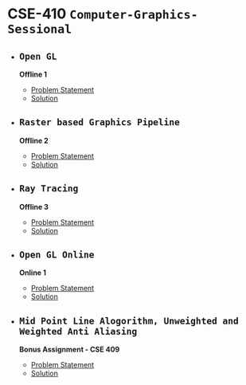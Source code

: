 # CSE-410 `Computer-Graphics-Sessional`

- ## **`Open GL`**

    **Offline 1**
    - [Problem Statement](Offline%201/Problem%20Specification/Problem%20Statement%20-%20Open%20GL.pdf)
    - [Solution](Offline%201/Code/)
 
- ## **`Raster based Graphics Pipeline`**

    **Offline 2**
    - [Problem Statement](Offline%202/Problem%20Statement%20-%20Raster%20Based%20Graphics%20Pipeline.pdf)
    - [Solution](Offline%202/Code/)
 
 - ## **`Ray Tracing`**

    **Offline 3**
    - [Problem Statement](Offline%203/Problem%20Statement%20-%20Ray%20Tracing.pdf)
    - [Solution](Offline%203/Code/)

 - ## **`Open GL Online`**

    **Online 1**
    - [Problem Statement](Online%201/ONLINE/Readme.txt)
    - [Solution](Online%201/ONLINE/)

 - ## **`Mid Point Line Alogorithm, Unweighted and Weighted Anti Aliasing`**

    **Bonus Assignment - CSE 409**
    - [Problem Statement](Bonus%20Assignment/Problem%20Statement.pdf)
    - [Solution](Bonus%20Assignment/Code/)


